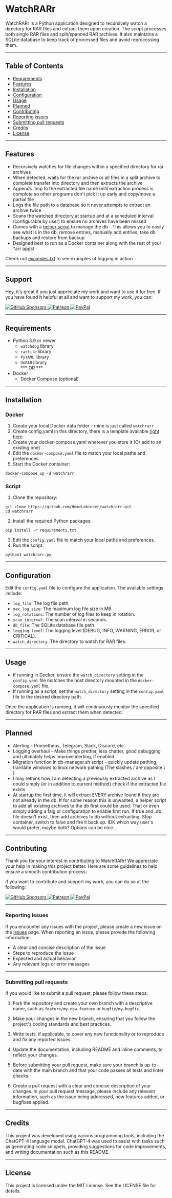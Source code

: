 # WatchRARr

WatchRARr is a Python application designed to recursively watch a directory for RAR files and extract them upon creation. The script processes both single RAR files and split/spanned RAR archives. It also maintains a SQLite database to keep track of processed files and avoid reprocessing them.

---

## Table of Contents

- [Requirements](#requirements)
- [Features](#features)
- [Installation](#installation)
- [Configuration](#configuration)
- [Usage](#usage)
- [Planned](#planned)
- [Contributing](#contributing)
- [Reporting issues](#reportingissues)
- [Submitting pull requests](#submittingpullrequests)
- [Credits](#credits)
- [License](#license)

---

## Features

- Recursively watches for file changes within a specified directory for rar archives
- When detected, waits for the rar archive or all files  in a split archive to complete transfer into directory and then extracts the archive
- Appends .tmp to the extracted file name until extraction process is complete so other programs don't pick it  up early and copy/move a partial file
- Logs the file path to a database so it never attempts to extract an archive twice
- Scans the watched directory at startup and at a scheduled interval (configurable by user) to ensure no archives have been missed
- Comes with a [helper script](db-manager.sh) to manage the db - This allows you to easily see what is in the db, remove entries, manually add entries, take db backups and restore from backup
- Designed best to run as a Docker container along with the rest of your *arr apps!

Check out [examples.txt](example.txt) to see examples of logging in action

---

## Support

Hey, it's great if you just appreciate my work and want to use it for free.  If you have found it helpful at all and want to support my work, you can:

<a href="https://github.com/sponsors/homelabineer">
  <img src="https://img.shields.io/badge/Sponsor_on-GitHub-green?logo=github&style=flat-square" alt="GitHub Sponsors" />
</a>
<a href="https://www.patreon.com/homelabineer">
  <img src="https://img.shields.io/badge/Support_on-Patreon-orange?logo=patreon&style=flat-square" alt="Patreon" />
</a>
<a href="https://paypal.me/homelabineer?country.x=US&locale.x=en_US">
  <img src="https://img.shields.io/badge/Donate-PayPal-green.svg?style=flat-square&logo=paypal" alt="PayPal" />
</a>

---

## Requirements

- Python 3.9 or newer
    - `watchdog` library
    - `rarfile` library
    - `PyYAML` library
    - `UnRAR` library  
*** OR ***
- Docker
    - Docker Compose (optional)

---

## Installation

### Docker

1. Create your local Docker data folder - mine is just called `watchrarr`
2. Create config.yaml in this directory, there is a template available [right here](config-template.yaml)
2. Create your docker-compose.yaml wherever you store it (Or add to an existing one)
3. Edit the `docker-compose.yaml` file to match your local paths and preferences.
2. Start the Docker container:
```
docker-compose up -d watchrarr
```

### Script

1. Clone the repository:
```
git clone https://github.com/HomeLabineer/watchrarr.git
cd watchrarr
```
2. Install the required Python packages:
```
pip install -r requirements.txt
```
3. Edit the `config.yaml` file to match your local paths and preferences.
4. Run the script:
```
python3 watchrarr.py
```

---

## Configuration

Edit the `config.yaml` file to configure the application. The available settings include:

- `log_file`: The log file path.
- `max_log_size`: The maximum log file size in MB.
- `log_rotations`: The number of log files to keep in rotation.
- `scan_interval`: The scan interval in seconds.
- `db_file`: The SQLite database file path.
- `logging_level`: The logging level (DEBUG, INFO, WARNING, ERROR, or CRITICAL).
- `watch_directory`: The directory to watch for RAR files.

---

## Usage

- If running in Docker, ensure the `watch_directory` setting in the `config.yaml` file matches the host directory mounted in the `docker-compose.yaml` file.
- If running as a script, set the `watch_directory` setting in the `config.yaml` file to the desired directory path.

Once the application is running, it will continuously monitor the specified directory for RAR files and extract them when detected.

---

## Planned

- Alerting - Prometheus, Telegram, Slack, Discord, etc
- Logging overhaul - Make things prettier, less chatter, good debugging and ultimately helps improve alerting, if enabled
- Migration function in db-manager.sh script - quickly update pathing, translate windows to linux network pathing (The slashes / are opposite \\ )
- I may rethink how I am detecting a previously extracted archive as I could simply (or in addition to current method) check if the extracted file exists
- At startup the first time, it will extract EVERY archive found if they are not already in the db.  If for some reason this is unwanted, a helper script to add all existing archives to the db first could be used.  That or even simply adding a falg or configuration to enable first run.  If true and .db file doesn't exist, then add archives to db without extracting.  Stop container, switch to false and fire it back up.  IDK which way user's would prefer, maybe both?  Options can be nice.

---


## Contributing

Thank you for your interest in contributing to WatchRARr! We appreciate your help in making this project better. Here are some guidelines to help ensure a smooth contribution process:

If you want to contribute and support my work, you can do so at the following:

<a href="https://github.com/sponsors/homelabineer">
  <img src="https://img.shields.io/badge/Sponsor_on-GitHub-green?logo=github&style=flat-square" alt="GitHub Sponsors" />
</a>
<a href="https://www.patreon.com/homelabineer">
  <img src="https://img.shields.io/badge/Support_on-Patreon-orange?logo=patreon&style=flat-square" alt="Patreon" />
</a>
<a href="https://paypal.me/homelabineer?country.x=US&locale.x=en_US">
  <img src="https://img.shields.io/badge/Donate-PayPal-green.svg?style=flat-square&logo=paypal" alt="PayPal" />
</a>

---

### Reporting issues

If you encounter any issues with the project, please create a new issue on the [Issues](https://github.com/HomeLabineer/WatchRARr/issues) page. When reporting an issue, please provide the following information:

- A clear and concise description of the issue
- Steps to reproduce the issue
- Expected and actual behavior
- Any relevant logs or error messages

---

### Submitting pull requests

If you would like to submit a pull request, please follow these steps:

1. Fork the repository and create your own branch with a descriptive name, such as `feature/my-new-feature` or `bugfix/my-bugfix`.

2. Make your changes in the new branch, ensuring that you follow the project's coding standards and best practices.

3. Write tests, if applicable, to cover any new functionality or to reproduce and fix any reported issues.

4. Update the documentation, including README and inline comments, to reflect your changes.

5. Before submitting your pull request, make sure your branch is up-to-date with the main branch and that your code passes all tests and linter checks.

6. Create a pull request with a clear and concise description of your changes. In your pull request message, please include any relevant information, such as the issue being addressed, new features added, or bugfixes applied.

---

## Credits

This project was developed using various programming tools, including the ChatGPT-4 language model. ChatGPT-4 was used to assist with tasks such as generating code snippets, providing suggestions for code improvements, and writing documentation such as this README.

---

## License

This project is licensed under the MIT License. See the LICENSE file for details.


